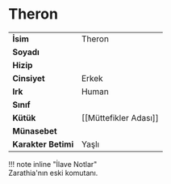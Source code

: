 # Theron   
|  |  |  
|---|---|  
| **İsim** | Theron |  
| **Soyadı** |  |  
| **Hizip** |  |  
| **Cinsiyet** | Erkek |  
| **Irk** | Human |  
| **Sınıf** |  |  
| **Kütük** | [[Müttefikler Adası]] |  
| **Münasebet** |  |  
| **Karakter Betimi** | Yaşlı |  
  
  
!!! note inline "İlave Notlar"  
	Zarathia'nın eski komutanı.  
  
  
